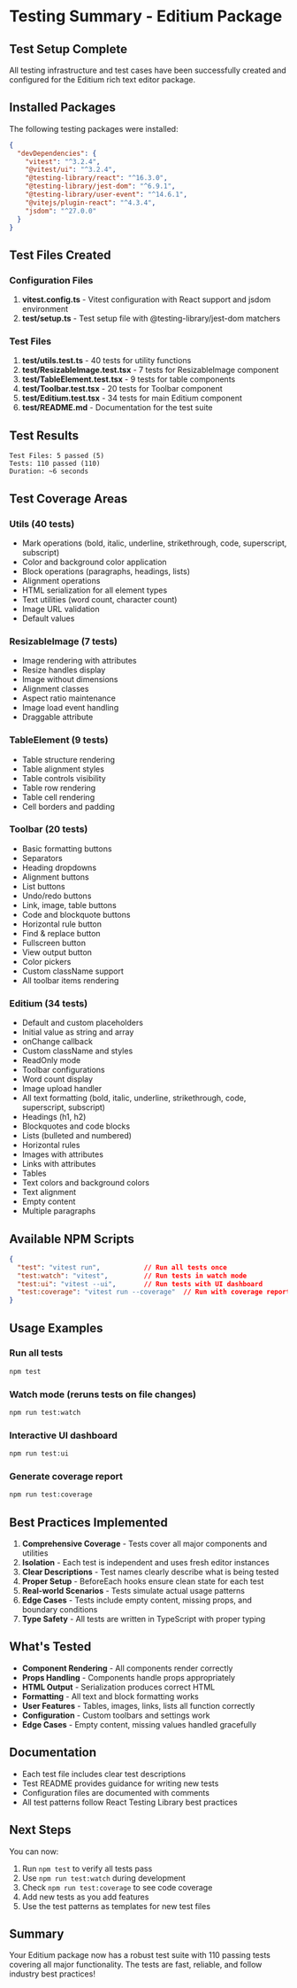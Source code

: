 # Testing Summary - Editium Package

## Test Setup Complete

All testing infrastructure and test cases have been successfully created and configured for the Editium rich text editor package.

## Installed Packages

The following testing packages were installed:

```json
{
  "devDependencies": {
    "vitest": "^3.2.4",
    "@vitest/ui": "^3.2.4",
    "@testing-library/react": "^16.3.0",
    "@testing-library/jest-dom": "^6.9.1",
    "@testing-library/user-event": "^14.6.1",
    "@vitejs/plugin-react": "^4.3.4",
    "jsdom": "^27.0.0"
  }
}
```

## Test Files Created

### Configuration Files
1. **vitest.config.ts** - Vitest configuration with React support and jsdom environment
2. **test/setup.ts** - Test setup file with @testing-library/jest-dom matchers

### Test Files
1. **test/utils.test.ts** - 40 tests for utility functions
2. **test/ResizableImage.test.tsx** - 7 tests for ResizableImage component
3. **test/TableElement.test.tsx** - 9 tests for table components
4. **test/Toolbar.test.tsx** - 20 tests for Toolbar component
5. **test/Editium.test.tsx** - 34 tests for main Editium component
6. **test/README.md** - Documentation for the test suite

## Test Results

```
Test Files: 5 passed (5)
Tests: 110 passed (110)
Duration: ~6 seconds
```

## Test Coverage Areas

### Utils (40 tests)
- Mark operations (bold, italic, underline, strikethrough, code, superscript, subscript)
- Color and background color application
- Block operations (paragraphs, headings, lists)
- Alignment operations
- HTML serialization for all element types
- Text utilities (word count, character count)
- Image URL validation
- Default values

### ResizableImage (7 tests)
- Image rendering with attributes
- Resize handles display
- Image without dimensions
- Alignment classes
- Aspect ratio maintenance
- Image load event handling
- Draggable attribute

### TableElement (9 tests)
- Table structure rendering
- Table alignment styles
- Table controls visibility
- Table row rendering
- Table cell rendering
- Cell borders and padding

### Toolbar (20 tests)
- Basic formatting buttons
- Separators
- Heading dropdowns
- Alignment buttons
- List buttons
- Undo/redo buttons
- Link, image, table buttons
- Code and blockquote buttons
- Horizontal rule button
- Find & replace button
- Fullscreen button
- View output button
- Color pickers
- Custom className support
- All toolbar items rendering

### Editium (34 tests)
- Default and custom placeholders
- Initial value as string and array
- onChange callback
- Custom className and styles
- ReadOnly mode
- Toolbar configurations
- Word count display
- Image upload handler
- All text formatting (bold, italic, underline, strikethrough, code, superscript, subscript)
- Headings (h1, h2)
- Blockquotes and code blocks
- Lists (bulleted and numbered)
- Horizontal rules
- Images with attributes
- Links with attributes
- Tables
- Text colors and background colors
- Text alignment
- Empty content
- Multiple paragraphs

## Available NPM Scripts

```json
{
  "test": "vitest run",           // Run all tests once
  "test:watch": "vitest",         // Run tests in watch mode
  "test:ui": "vitest --ui",       // Run tests with UI dashboard
  "test:coverage": "vitest run --coverage"  // Run with coverage report
}
```

## Usage Examples

### Run all tests
```bash
npm test
```

### Watch mode (reruns tests on file changes)
```bash
npm run test:watch
```

### Interactive UI dashboard
```bash
npm run test:ui
```

### Generate coverage report
```bash
npm run test:coverage
```

## Best Practices Implemented

1. **Comprehensive Coverage** - Tests cover all major components and utilities
2. **Isolation** - Each test is independent and uses fresh editor instances
3. **Clear Descriptions** - Test names clearly describe what is being tested
4. **Proper Setup** - BeforeEach hooks ensure clean state for each test
5. **Real-world Scenarios** - Tests simulate actual usage patterns
6. **Edge Cases** - Tests include empty content, missing props, and boundary conditions
7. **Type Safety** - All tests are written in TypeScript with proper typing

##  What's Tested

- **Component Rendering** - All components render correctly
- **Props Handling** - Components handle props appropriately
- **HTML Output** - Serialization produces correct HTML
- **Formatting** - All text and block formatting works
- **User Features** - Tables, images, links, lists all function correctly
- **Configuration** - Custom toolbars and settings work
- **Edge Cases** - Empty content, missing values handled gracefully

##  Documentation

- Each test file includes clear test descriptions
- Test README provides guidance for writing new tests
- Configuration files are documented with comments
- All test patterns follow React Testing Library best practices

##  Next Steps

You can now:
1. Run `npm test` to verify all tests pass
2. Use `npm run test:watch` during development
3. Check `npm run test:coverage` to see code coverage
4. Add new tests as you add features
5. Use the test patterns as templates for new test files

##  Summary

Your Editium package now has a robust test suite with 110 passing tests covering all major functionality. The tests are fast, reliable, and follow industry best practices!
